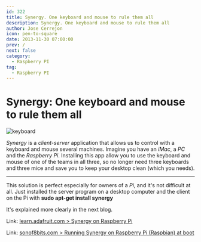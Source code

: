 ```yaml
---
id: 322
title: Synergy. One keyboard and mouse to rule them all
description: Synergy. One keyboard and mouse to rule them all
author: Jose Cerrejon
icon: pen-to-square
date: 2013-11-30 07:00:00
prev: /
next: false
category:
  - Raspberry PI
tag:
  - Raspberry PI
---
```


# Synergy: One keyboard and mouse to rule them all

![keyboard](/images/keyboard.jpg)

*Synergy* is a *client-server* application that allows us to control with a keyboard and mouse several machines. Imagine you have an *iMac*, a *PC* and the *Raspberry Pi*. Installing this app allow you to use the keyboard and mouse of one of the teams in all three, so no longer need three keyboards and three mice and save you to keep your desktop clean (which you needs).

- - -
This solution is perfect especially for owners of a *Pi*, and it's not difficult at all. Just installed the server program on a desktop computer and the client on the Pi with **sudo apt-get install synergy**

It's explained more clearly in the next blog.

Link: [learn.adafruit.com > Synergy on Raspberry Pi](http://learn.adafruit.com/synergy-on-raspberry-pi?view=all)

Link: [sonof8bits.com > Running Synergy on Raspberry Pi (Raspbian) at boot](http://sonof8bits.com/running-synergy-on-raspberry-pi-raspbian-at-boot/2013/09)